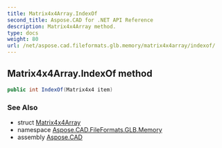 ```yaml
---
title: Matrix4x4Array.IndexOf
second_title: Aspose.CAD for .NET API Reference
description: Matrix4x4Array method. 
type: docs
weight: 80
url: /net/aspose.cad.fileformats.glb.memory/matrix4x4array/indexof/
---
```

## Matrix4x4Array.IndexOf method

```csharp
public int IndexOf(Matrix4x4 item)
```

### See Also

* struct [Matrix4x4Array](../)
* namespace [Aspose.CAD.FileFormats.GLB.Memory](../../../aspose.cad.fileformats.glb.memory/)
* assembly [Aspose.CAD](../../../)


